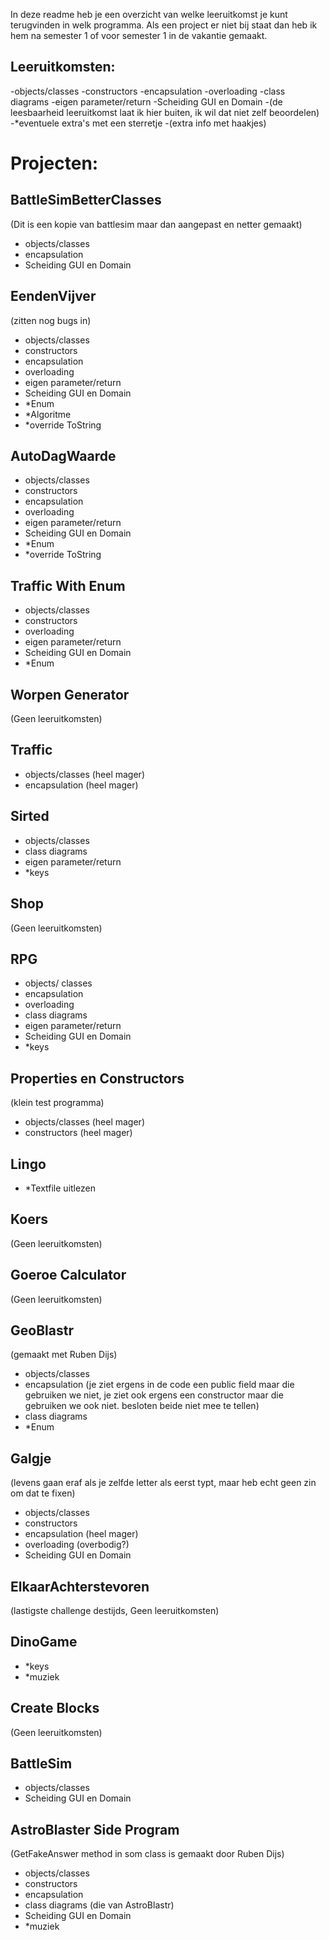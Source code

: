 In deze readme heb je een overzicht van
welke leeruitkomst je kunt terugvinden in welk programma. Als een project er niet bij staat dan heb ik hem na semester 1 of voor semester 1 in de vakantie gemaakt.

## Leeruitkomsten:
-objects/classes
-constructors
-encapsulation
-overloading
-class diagrams
-eigen parameter/return
-Scheiding GUI en Domain
-(de leesbaarheid leeruitkomst laat ik hier buiten, 
ik wil dat niet zelf beoordelen)
-*eventuele extra's met een sterretje
-(extra info met haakjes)


# Projecten:

## BattleSimBetterClasses 
(Dit is een kopie van battlesim maar dan aangepast en netter gemaakt)
- objects/classes
- encapsulation
- Scheiding GUI en Domain

## EendenVijver 
(zitten nog bugs in)
  - objects/classes
  - constructors
  - encapsulation
  - overloading
  - eigen parameter/return
  - Scheiding GUI en Domain
  - *Enum
  - *Algoritme
  - *override ToString

## AutoDagWaarde
  - objects/classes
  - constructors
  - encapsulation
  - overloading
  - eigen parameter/return
  - Scheiding GUI en Domain
  - *Enum
  - *override ToString

## Traffic With Enum
  - objects/classes
  - constructors
  - overloading
  - eigen parameter/return
  - Scheiding GUI en Domain
  - *Enum

## Worpen Generator 
(Geen leeruitkomsten)

## Traffic
  - objects/classes (heel mager)
  - encapsulation (heel mager)

## Sirted
  - objects/classes
  - class diagrams
  - eigen parameter/return
  - *keys

## Shop
  (Geen leeruitkomsten)

## RPG 
  - objects/ classes
  - encapsulation
  - overloading
  - class diagrams
  - eigen parameter/return
  - Scheiding GUI en Domain
  - *keys

## Properties en Constructors 
(klein test programma)
  - objects/classes (heel mager)
  - constructors (heel mager)

## Lingo
  - *Textfile uitlezen

## Koers 
  (Geen leeruitkomsten)

## Goeroe Calculator 
  (Geen leeruitkomsten)

## GeoBlastr 
(gemaakt met Ruben Dijs)
  - objects/classes
  - encapsulation (je ziet ergens in de code een public field maar die gebruiken we niet, je ziet ook ergens een constructor maar die gebruiken we ook niet. besloten beide niet mee te tellen)
  - class diagrams
  - *Enum

## Galgje 
(levens gaan eraf als je zelfde letter als eerst typt, maar heb echt geen zin om dat te fixen)
  - objects/classes
  - constructors
  - encapsulation (heel mager)
  - overloading (overbodig?)
  - Scheiding GUI en Domain  

## ElkaarAchterstevoren 
(lastigste challenge destijds, Geen leeruitkomsten)

## DinoGame
  - *keys
  - *muziek

## Create Blocks
  (Geen leeruitkomsten)

## BattleSim
  - objects/classes
  - Scheiding GUI en Domain


## AstroBlaster Side Program 
(GetFakeAnswer method in som class is gemaakt door Ruben Dijs)
  - objects/classes
  - constructors
  - encapsulation
  - class diagrams (die van AstroBlastr)
  - Scheiding GUI en Domain
  - *muziek
